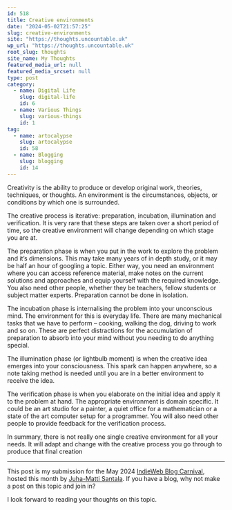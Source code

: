 ```yaml
---
id: 518
title: Creative environments
date: "2024-05-02T21:57:25"
slug: creative-environments
site: "https://thoughts.uncountable.uk"
wp_url: "https://thoughts.uncountable.uk"
root_slug: thoughts
site_name: My Thoughts
featured_media_url: null
featured_media_srcset: null
type: post
category:
  - name: Digital Life
    slug: digital-life
    id: 6
  - name: Various Things
    slug: various-things
    id: 1
tag:
  - name: artocalypse
    slug: artocalypse
    id: 58
  - name: Blogging
    slug: blogging
    id: 14
---
```



<p>Creativity is the ability to produce or develop original work, theories, techniques, or thoughts.  An environment is the circumstances, objects, or conditions by which one is surrounded.</p>



<p>The creative process is iterative: preparation, incubation, illumination and verification.  It is very rare that these steps are taken over a short period of time, so the creative environment will change depending on which stage you are at.</p>



<p>The preparation phase is when you put in the work to explore the problem and it&#8217;s dimensions.  This may take many years of in depth study, or it may be half an hour of googling a topic.  Either way, you need an environment where you can access reference material, make notes on the current solutions and approaches and equip yourself with the required knowledge.  You also need other people, whether they be teachers, fellow students or subject matter experts.  Preparation cannot be done in isolation.</p>



<p>The incubation phase is internalising the problem into your unconscious mind.  The environment for this is everyday life.  There are many mechanical tasks that we have to perform &#8211; cooking, walking the dog, driving to work and so on.  These are perfect distractions for the accumulation of preparation to absorb into your mind without you needing to do anything special.</p>



<p>The illumination phase (or lightbulb moment) is when the creative idea emerges into your consciousness.  This spark can happen anywhere, so a note taking method is needed until you are in a better environment to receive the idea.</p>



<p>The verification phase is when you elaborate on the initial idea and apply it to the problem at hand.  The appropriate environment is domain specific.  It could be an art studio for a painter, a quiet office for a mathematician or a state of the art computer setup for a programmer.  You will also need other people to provide feedback for the verification process.</p>



<p>In summary, there is not really one single creative environment for all your needs.  It will adapt and change with the creative process you go through to produce that final creation</p>



<hr class="wp-block-separator has-alpha-channel-opacity"/>



<p>This post is my submission for the May 2024 <a href="https://indieweb.org/indieweb-carnival">IndieWeb Blog Carnival</a>, hosted this month by <a href="https://hamatti.org/posts/indie-web-carnival-may-2024-creative-environments/">Juha-Matti Santala</a>.  If you have a blog, why not make a post on this topic and join in?</p>



<p>I look forward to reading your thoughts on this topic.</p>
